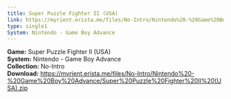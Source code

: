 ```yaml
---
title: Super Puzzle Fighter II (USA)
link: https://myrient.erista.me/files/No-Intro/Nintendo%20-%20Game%20Boy%20Advance/Super%20Puzzle%20Fighter%20II%20(USA).zip
type: single1
System: Nintendo - Game Boy Advance
---
```

<b>Game:</b> Super Puzzle Fighter II (USA)<br>
<b>System:</b> Nintendo - Game Boy Advance<br>
<b>Collection:</b> No-Intro<br>
<b>Download:</b> https://myrient.erista.me/files/No-Intro/Nintendo%20-%20Game%20Boy%20Advance/Super%20Puzzle%20Fighter%20II%20(USA).zip